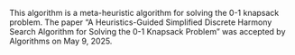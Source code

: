 This algorithm is a meta-heuristic algorithm for solving the 0-1 knapsack problem.
 The paper “A Heuristics-Guided Simplified Discrete Harmony Search
Algorithm for Solving the 0-1 Knapsack Problem” was accepted by Algorithms on May 9, 2025.
